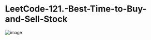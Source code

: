 ﻿# LeetCode-121.-Best-Time-to-Buy-and-Sell-Stock
![image](https://user-images.githubusercontent.com/64559090/232451510-7a2845f8-1e5c-4f45-9c98-c9f35eb3b82f.png)
